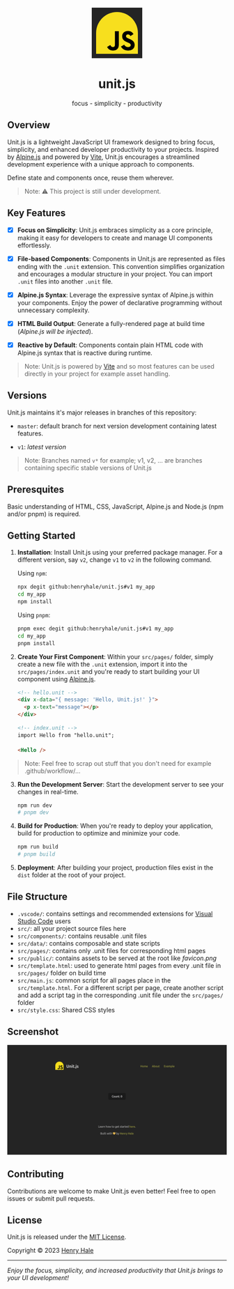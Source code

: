 <div align=center>

![](./src/public/favicon.png)

# unit.js

focus - simplicity - productivity

</div>

## Overview

Unit.js is a lightweight JavaScript UI framework designed to bring focus, simplicity, and enhanced developer productivity to your projects.
Inspired by [Alpine.js](https://alpinejs.dev) and powered by [Vite](https://vitejs.dev), Unit.js encourages a streamlined development experience with a unique approach to components.

Define state and components once, reuse them wherever.

> Note: ⚠️ This project is still under development.

## Key Features

- [x] **Focus on Simplicity**: Unit.js embraces simplicity as a core principle, making it easy for developers to create and manage UI components effortlessly.

- [x] **File-based Components**: Components in Unit.js are represented as files ending with the `.unit` extension. This convention simplifies organization and encourages a modular structure in your project. You can import `.unit` files into another `.unit` file.

- [x] **Alpine.js Syntax**: Leverage the expressive syntax of Alpine.js within your components. Enjoy the power of declarative programming without unnecessary complexity.

- [x] **HTML Build Output**: Generate a fully-rendered page at build time (_Alpine.js will be injected_).

- [x] **Reactive by Default**: Components contain plain HTML code with Alpine.js syntax that is reactive during runtime.

> Note:
> Unit.js is powered by [Vite](https://vitejs.dev) and so most features
> can be used directly in your project for example asset handling.

## Versions

Unit.js maintains it's major releases in branches of this repository:

- `master`: default branch for next version development containing latest features.

- `v1`: _latest version_

> Note: Branches named `v*` for example; v1, v2, ... are branches containing specific stable versions of Unit.js

## Preresquites

Basic understanding of HTML, CSS, JavaScript, Alpine.js and Node.js (npm and/or pnpm) is required.

## Getting Started

1. **Installation**: Install Unit.js using your preferred package manager. For a different version, say `v2`, change `v1` to `v2` in the following command.

   Using `npm`:

   ```bash
   npx degit github:henryhale/unit.js#v1 my_app
   cd my_app
   npm install
   ```

   Using `pnpm`:

   ```bash
   pnpm exec degit github:henryhale/unit.js#v1 my_app
   cd my_app
   pnpm install
   ```

2. **Create Your First Component**: Within your `src/pages/` folder, simply create a new file with the `.unit` extension, import it into the `src/pages/index.unit` and you're ready to start building your UI component using [Alpine.js](https://alpinejs.dev/).

   ```html
   <!-- hello.unit -->
   <div x-data="{ message: 'Hello, Unit.js!' }">
     <p x-text="message"></p>
   </div>
   ```

   ```html
   <!-- index.unit -->
   import Hello from "hello.unit";

   <Hello />
   ```

> Note: Feel free to scrap out stuff that you don't need for example .github/workflow/...

3. **Run the Development Server**: Start the development server to see your changes in real-time.

   ```bash
   npm run dev
   # pnpm dev
   ```

4. **Build for Production**: When you're ready to deploy your application, build for production to optimize and minimize your code.

   ```bash
   npm run build
   # pnpm build
   ```

5. **Deployment**: After building your project, production files exist in the `dist` folder at the root of your project.

## File Structure

- `.vscode/`: contains settings and recommended extensions for [Visual Studio Code](https://code.visualstudio.com/) users
- `src/`: all your project source files here
- `src/components/`: contains reusable .unit files
- `src/data/`: contains composable and state scripts
- `src/pages/`: contains only .unit files for corresponding html pages
- `src/public/`: contains assets to be served at the root like _favicon.png_
- `src/template.html`: used to generate html pages from every .unit file in `src/pages/` folder on build time
- `src/main.js`: common script for all pages place in the `src/template.html`. For a different script per page, create another script and add a script tag in the corresponding .unit file under the `src/pages/` folder
- `src/style.css`: Shared CSS styles

## Screenshot

![](./screenshot.png)

## Contributing

Contributions are welcome to make Unit.js even better! Feel free to open issues or submit pull requests.

## License

Unit.js is released under the [MIT License](./LICENSE.txt).

Copyright &copy; 2023 [Henry Hale](https://github.com/henryhale)

---

_Enjoy the focus, simplicity, and increased productivity that Unit.js brings to your UI development!_
